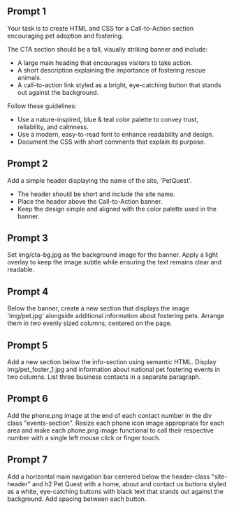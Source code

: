 ## Prompt 1
Your task is to create HTML and CSS for a Call-to-Action section encouraging pet adoption and fostering.

The CTA section should be a tall, visually striking banner and include:
- A large main heading that encourages visitors to take action.
- A short description explaining the importance of fostering rescue animals.
- A call-to-action link styled as a bright, eye-catching button that stands out against the background.

Follow these guidelines:
- Use a nature-inspired, blue & teal color palette to convey trust, reliability, and calmness.
- Use a modern, easy-to-read font to enhance readability and design.
- Document the CSS with short comments that explain its purpose.

## Prompt 2
Add a simple header displaying the name of the site, 'PetQuest'.
- The header should be short and include the site name.
- Place the header above the Call-to-Action banner.
- Keep the design simple and aligned with the color palette used in the banner.

## Prompt 3
Set img/cta-bg.jpg as the background image for the banner. Apply a light overlay to keep the image subtle while ensuring the text remains clear and readable.

## Prompt 4
Below the banner, create a new section that displays the image 'img/pet.jpg' alongside additional information about fostering pets. Arrange them in two evenly sized columns, centered on the page.

## Prompt 5
Add a new section below the info-section using semantic HTML. Display img/pet_foster_1.jpg and information about national pet fostering events in two columns. List three business contacts in a separate paragraph.

## Prompt 6
Add the phone.png image at the end of each contact number in the div class "events-section". Resize each phone icon image appropriate for each area and make each phone.png image functional to call their respective number with a single left mouse click or finger touch. 

## Prompt 7
Add a horizontal main navigation bar centered below the header-class "site-header" and h2 Pet Quest with a home, about and contact us buttons styled as a white, eye-catching buttons with black text that stands out against the background. Add spacing between each button. 